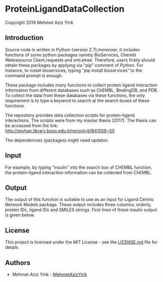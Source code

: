 # ProteinLigandDataCollection

Copyright 2019 Mehmet Aziz Yirik

## Introduction

Source code is written in Python (version 2.7);moreover, it includes functions of some python packages namely BioServices, Chembl Webresource Client,requests and xml.etree. Therefore, users firstly should obtain these packages by applying via "pip" comment of Python. For instance, to install bioservices, typing "pip install bioservices" to the command prompt is enough.

These package includes many functions to collect protein ligand interaction information from different databases such as ChEMBL, BindingDB, and PDB. To collect the data from these databases via these functions, the only requirement is to type a keyword to search at the search boxes of these functions. 

The repository provides data collection scripts for protein-ligand interactions. The scripts were from my master thesis (2017). The thesis can be accessed from the link: http://seyhan.library.boun.edu.tr/record=b1841056~S5

The dependencies (packages) might need updates.

## Input

For example, by typing "insulin" into the search box of CHEMBL function, the protein-ligand interaction information can be collected from ChEMBL. 

## Output

The output of this function is suitable to use as an input for Ligand Centric Network Models package. These output includes three columns; orderly, protein IDs, ligand IDs and SMILES strings. First lines of these insulin output is given below. 

## License
This project is licensed under the MIT License - see the [LICENSE.md](https://github.com/MehmetAzizYirik/ProteinLigandDataCollection/blob/master/LICENSE) file for details

## Authors

 - Mehmet Aziz Yirik - [MehmetAzizYirik](https://github.com/MehmetAzizYirik)
 

